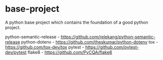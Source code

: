 # base-project
A python base project which contains the foundation of a good python project.

python-semantic-release - https://github.com/relekang/python-semantic-release
python-dotenv - https://github.com/theskumar/python-dotenv
tox - https://github.com/tox-dev/tox
pytest - https://github.com/pytest-dev/pytest
flake8 - https://github.com/PyCQA/flake8
